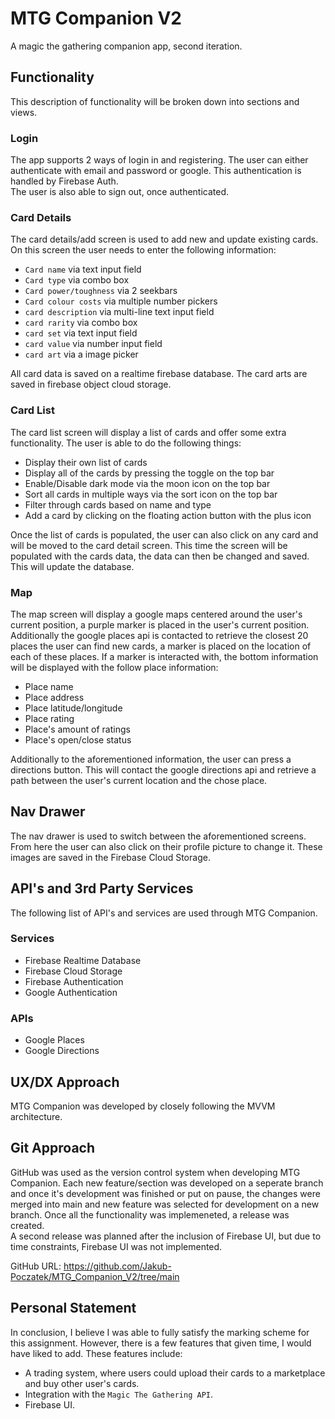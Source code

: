 # MTG Companion V2
A magic the gathering companion app, second iteration.

## Functionality
This description of functionality will be broken down into sections and views.

### Login
The app supports 2 ways of login in and registering. The user can either authenticate with email and password or google. This authentication is handled by Firebase Auth.  
The user is also able to sign out, once authenticated.

### Card Details
The card details/add screen is used to add new and update existing cards. On this screen the user needs to enter the following information:  
* ``Card name`` via text input field
* ``Card type`` via combo box
* ``Card power/toughness`` via 2 seekbars
* ``Card colour costs`` via multiple number pickers
* ``card description`` via multi-line text input field
* ``card rarity`` via combo box
* ``card set`` via text input field
* ``card value`` via number input field
* ``card art`` via a image picker  

All card data is saved on a realtime firebase database. The card arts are saved in firebase object cloud storage.

### Card List
The card list screen will display a list of cards and offer some extra functionality. The user is able to do the following things:
* Display their own list of cards
* Display all of the cards by pressing the toggle on the top bar
* Enable/Disable dark mode via the moon icon on the top bar 
* Sort all cards in multiple ways via the sort icon on the top bar
* Filter through cards based on name and type
* Add a card by clicking on the floating action button with the plus icon

Once the list of cards is populated, the user can also click on any card and will be moved to the card detail screen. This time the screen will be populated with the cards data, the data can then be changed and saved. This will update the database.

### Map
The map screen will display a google maps centered around the user's current position, a purple marker is placed in the user's current position. Additionally the google places api is contacted to retrieve the closest 20 places the user can find new cards, a marker is placed on the location of each of these places. If a marker is interacted with, the bottom information will be displayed with the follow place information:
* Place name
* Place address
* Place latitude/longitude
* Place rating
* Place's amount of ratings
* Place's open/close status

Additionally to the aforementioned information, the user can press a directions button. This will contact the google directions api and retrieve a path between the user's current location and the chose place. 

## Nav Drawer
The nav drawer is used to switch between the aforementioned screens. From here the user can also click on their profile picture to change it. These images are saved in the Firebase Cloud Storage.

## API's and 3rd Party Services
The following list of API's and services are used through MTG Companion.

### Services
* Firebase Realtime Database
* Firebase Cloud Storage
* Firebase Authentication
* Google Authentication

### APIs
* Google Places
* Google Directions

## UX/DX Approach
MTG Companion was developed by closely following the MVVM architecture.

## Git Approach
GitHub was used as the version control system when developing MTG Companion. Each new feature/section was developed on a seperate branch and once it's development was finished or put on pause, the changes were merged into main and new feature was selected for development on a new branch. Once all the functionality was implemeneted, a release was created.  
A second release was planned after the inclusion of Firebase UI, but due to time constraints, Firebase UI was not implemented.

GitHub URL: https://github.com/Jakub-Poczatek/MTG_Companion_V2/tree/main  

## Personal Statement
In conclusion, I believe I was able to fully satisfy the marking scheme for this assignment. However, there is a few features that given time, I would have liked to add. These features include:
* A trading system, where users could upload their cards to a marketplace and buy other user's cards. 
* Integration with the ``Magic The Gathering API``.
* Firebase UI.